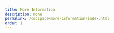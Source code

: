 ```yaml
---
title: More Information
description: none
permalink: /docspace/more-information/index.html
order: 1
---
```

